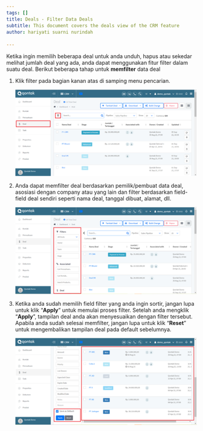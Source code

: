 ```yaml
---
tags: []
title: Deals - Filter Data Deals
subtitle: This document covers the deals view of the CRM feature
author: hariyati suarni nurindah

---
```

Ketika ingin memilih beberapa deal untuk anda unduh, hapus atau sekedar melihat jumlah deal yang ada, anda dapat menggunakan fitur filter dalam suatu deal. Berikut beberapa tahap untuk **memfilter** data deal

1. Klik filter pada bagian kanan atas di samping menu pencarian.

   ![](/uploads/filterdeal1.PNG)
2. Anda dapat memfilter deal berdasarkan pemilik/pembuat data deal, asosiasi dengan company atau yang lain dan filter berdasarkan field-field deal sendiri seperti nama deal, tanggal dibuat, alamat, dll.

   ![](/uploads/filterdeal2.PNG)
3. Ketika anda sudah memilih field filter yang anda ingin sortir, jangan lupa untuk klik “**Apply**” untuk memulai proses filter. Setelah anda mengklik “**Apply**”, tampilan deal anda akan menyesuaikan dengan filter tersebut. Apabila anda sudah selesai memfilter, jangan lupa untuk klik “**Reset**” untuk mengembalikan tampilan deal pada default sebelumnya.

   ![](/uploads/filterdeal3.PNG)